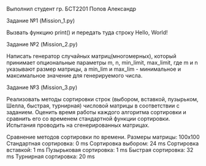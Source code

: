 Выполнил студент гр. БСТ2201 Попов Александр 

Задание №1 (Mission_1.py) 
 
Вызвать функцию print() и передать туда строку Hello, World! 
 
Задание №2 (Mission_2.py) 
 
Написать генератор случайных матриц(многомерных), который принимает опциональные параметры m, n, min_limit, max_limit, где m и n указывают размер матрицы, а min_lim и max_lim - минимальное и максимальное значение для генерируемого числа. 
 
Задание №3 (Mission_3.py) 
 
Реализовать методы сортировки строк (выбором, вставкой, пузырьком, Шелла, быстрая, турнирная) числовой матрицы в соответствии с заданием. Оценить время работы каждого алгоритма сортировки и сравнить его со временем стандартной функции сортировки. Испытания проводить на сгенерированных матрицах.

Сравнение методов сортировки по времени. Размеры матрицы: 100х100
Стандартная сортировка:    0 ms
Сортировка выбором:        24 ms
Сортировка вставкой:       1 ms
Пузырьковая сортировка:    1 ms
Быстрая сортировка:        32 ms
Турнирная сортировка:      20 ms
